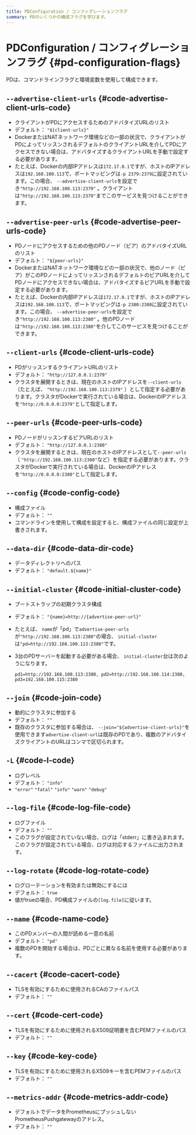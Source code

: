 ```yaml
---
title: PDConfiguration / コンフィグレーションフラグ
summary: PDのいくつかの構成フラグを学びます。
---
```


# PDConfiguration / コンフィグレーションフラグ {#pd-configuration-flags}

PDは、コマンドラインフラグと環境変数を使用して構成できます。

## <code>--advertise-client-urls</code> {#code-advertise-client-urls-code}

-   クライアントがPDにアクセスするためのアドバタイズURLのリスト
-   デフォルト： `"${client-urls}"`
-   DockerまたはNATネットワーク環境などの一部の状況で、クライアントがPDによってリッスンされるデフォルトのクライアントURLを介してPDにアクセスできない場合は、アドバタイズするクライアントURLを手動で設定する必要があります。
-   たとえば、Dockerの内部IPアドレスは`172.17.0.1`ですが、ホストのIPアドレスは`192.168.100.113`で、ポートマッピングは`-p 2379:2379`に設定されています。この場合、 `--advertise-client-urls`を設定でき`"http://192.168.100.113:2379"` 。クライアントは`"http://192.168.100.113:2379"`までこのサービスを見つけることができます。

## <code>--advertise-peer-urls</code> {#code-advertise-peer-urls-code}

-   PDノードにアクセスするための他のPDノード（ピア）のアドバタイズURLのリスト
-   デフォルト： `"${peer-urls}"`
-   DockerまたはNATネットワーク環境などの一部の状況で、他のノード（ピア）がこのPDノードによってリッスンされるデフォルトのピアURLを介してPDノードにアクセスできない場合は、アドバタイズするピアURLを手動で設定する必要があります。
-   たとえば、Dockerの内部IPアドレスは`172.17.0.1`ですが、ホストのIPアドレスは`192.168.100.113`で、ポートマッピングは`-p 2380:2380`に設定されています。この場合、 `--advertise-peer-urls`を設定でき`"http://192.168.100.113:2380"` 。他のPDノードは`"http://192.168.100.113:2380"`を介してこのサービスを見つけることができます。

## <code>--client-urls</code> {#code-client-urls-code}

-   PDがリッスンするクライアントURLのリスト
-   デフォルト： `"http://127.0.0.1:2379"`
-   クラスタを展開するときは、現在のホストのIPアドレスを`--client-urls` （たとえば、 `"http://192.168.100.113:2379"` ）として指定する必要があります。クラスタがDockerで実行されている場合は、DockerのIPアドレスを`"http://0.0.0.0:2379"`として指定します。

## <code>--peer-urls</code> {#code-peer-urls-code}

-   PDノードがリッスンするピアURLのリスト
-   デフォルト： `"http://127.0.0.1:2380"`
-   クラスタを展開するときは、現在のホストのIPアドレスとして`--peer-urls` （ `"http://192.168.100.113:2380"`など）を指定する必要があります。クラスタがDockerで実行されている場合は、DockerのIPアドレスを`"http://0.0.0.0:2380"`として指定します。

## <code>--config</code> {#code-config-code}

-   構成ファイル
-   デフォルト： `""`
-   コマンドラインを使用して構成を設定すると、構成ファイルの同じ設定が上書きされます。

## <code>--data-dir</code> {#code-data-dir-code}

-   データディレクトリへのパス
-   デフォルト： `"default.${name}"`

## <code>--initial-cluster</code> {#code-initial-cluster-code}

-   ブートストラップの初期クラスタ構成
-   デフォルト： `"{name}=http://{advertise-peer-url}"`
-   たとえば、 `name`が「pd」で`advertise-peer-urls`が`"http://192.168.100.113:2380"`の場合、 `initial-cluster`は`"pd=http://192.168.100.113:2380"`です。
-   3台のPDサーバーを起動する必要がある場合、 `initial-cluster`台は次のようになります。

    ```
    pd1=http://192.168.100.113:2380, pd2=http://192.168.100.114:2380, pd3=192.168.100.115:2380
    ```

## <code>--join</code> {#code-join-code}

-   動的にクラスタに参加する
-   デフォルト： `""`
-   既存のクラスタに参加する場合は、 `--join="${advertise-client-urls}"`を使用できます`advertise-client-url`は既存のPDであり、複数のアドバタイズクライアントのURLはコンマで区切られます。

## <code>-L</code> {#code-l-code}

-   ログレベル
-   デフォルト： `"info"`
-   `"error"` `"fatal"` `"info"` `"warn"` `"debug"`

## <code>--log-file</code> {#code-log-file-code}

-   ログファイル
-   デフォルト： `""`
-   このフラグが設定されていない場合、ログは「stderr」に書き込まれます。このフラグが設定されている場合、ログは対応するファイルに出力されます。

## <code>--log-rotate</code> {#code-log-rotate-code}

-   ログローテーションを有効または無効にするには
-   デフォルト： `true`
-   値がtrueの場合、PD構成ファイルの`[log.file]`に従います。

## <code>--name</code> {#code-name-code}

-   このPDメンバーの人間が読める一意の名前
-   デフォルト： `"pd"`
-   複数のPDを開始する場合は、PDごとに異なる名前を使用する必要があります。

## <code>--cacert</code> {#code-cacert-code}

-   TLSを有効にするために使用されるCAのファイルパス
-   デフォルト： `""`

## <code>--cert</code> {#code-cert-code}

-   TLSを有効にするために使用されるX509証明書を含むPEMファイルのパス
-   デフォルト： `""`

## <code>--key</code> {#code-key-code}

-   TLSを有効にするために使用されるX509キーを含むPEMファイルのパス
-   デフォルト： `""`

## <code>--metrics-addr</code> {#code-metrics-addr-code}

-   デフォルトでデータをPrometheusにプッシュしないPrometheusPushgatewayのアドレス。
-   デフォルト： `""`
